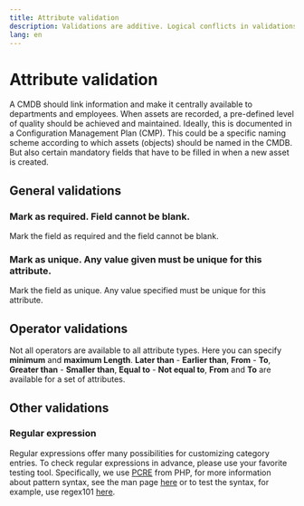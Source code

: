 ```yaml
---
title: Attribute validation
description: Validations are additive. Logical conflicts in validations can prevent users from adding values to this attribute.
lang: en
---
```


# Attribute validation

A CMDB should link information and make it centrally available to departments and employees. When assets are recorded, a pre-defined level of quality should be achieved and maintained. Ideally, this is documented in a Configuration Management Plan (CMP). This could be a specific naming scheme according to which assets (objects) should be named in the CMDB. But also certain mandatory fields that have to be filled in when a new asset is created.

## General validations

### Mark as required. Field cannot be blank.

Mark the field as required and the field cannot be blank.

### Mark as unique. Any value given must be unique for this attribute.

Mark the field as unique. Any value specified must be unique for this attribute.

## Operator validations

Not all operators are available to all attribute types. Here you can specify **minimum** and **maximum Length**. **Later than** - **Earlier than**, **From** - **To**, **Greater than** -  **Smaller than**, **Equal to** - **Not equal to**, **From** and **To** are available for a set of attributes.

## Other validations

### Regular expression

Regular expressions offer many possibilities for customizing category entries. To check regular expressions in advance, please use your favorite testing tool. Specifically, we use [PCRE](https://en.wikipedia.org/wiki/Perl_Compatible_Regular_Expressions) from PHP, for more information about pattern syntax, see the man page [here](https://www.php.net/manual/en/reference.pcre.pattern.syntax.php) or to test the syntax, for example, use regex101 [here](https://regex101.com/).
